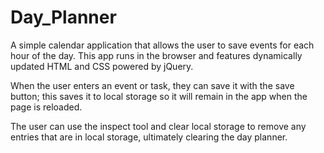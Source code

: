 # Day_Planner

A simple calendar application that allows the user to save events for each hour of the day. This app runs in the browser and features dynamically updated HTML and CSS powered by jQuery.

When the user enters an event or task, they can save it with the save button; this saves it to local storage so it will remain in the app when the page is reloaded. 

The user can use the inspect tool and clear local storage to remove any entries that are in local storage, ultimately clearing the day planner.